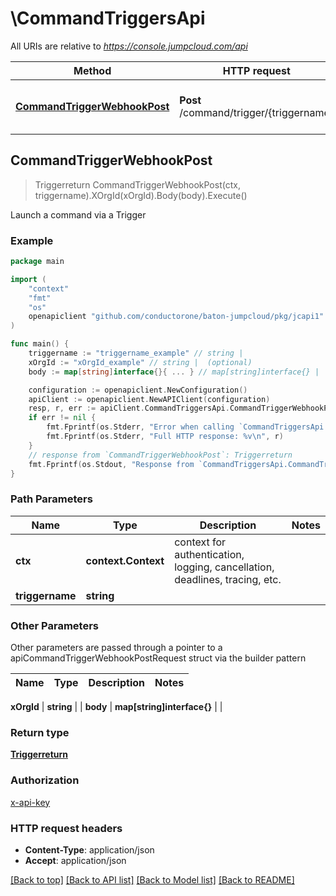 # \CommandTriggersApi

All URIs are relative to *https://console.jumpcloud.com/api*

Method | HTTP request | Description
------------- | ------------- | -------------
[**CommandTriggerWebhookPost**](CommandTriggersApi.md#CommandTriggerWebhookPost) | **Post** /command/trigger/{triggername} | Launch a command via a Trigger



## CommandTriggerWebhookPost

> Triggerreturn CommandTriggerWebhookPost(ctx, triggername).XOrgId(xOrgId).Body(body).Execute()

Launch a command via a Trigger



### Example

```go
package main

import (
    "context"
    "fmt"
    "os"
    openapiclient "github.com/conductorone/baton-jumpcloud/pkg/jcapi1"
)

func main() {
    triggername := "triggername_example" // string | 
    xOrgId := "xOrgId_example" // string |  (optional)
    body := map[string]interface{}{ ... } // map[string]interface{} |  (optional)

    configuration := openapiclient.NewConfiguration()
    apiClient := openapiclient.NewAPIClient(configuration)
    resp, r, err := apiClient.CommandTriggersApi.CommandTriggerWebhookPost(context.Background(), triggername).XOrgId(xOrgId).Body(body).Execute()
    if err != nil {
        fmt.Fprintf(os.Stderr, "Error when calling `CommandTriggersApi.CommandTriggerWebhookPost``: %v\n", err)
        fmt.Fprintf(os.Stderr, "Full HTTP response: %v\n", r)
    }
    // response from `CommandTriggerWebhookPost`: Triggerreturn
    fmt.Fprintf(os.Stdout, "Response from `CommandTriggersApi.CommandTriggerWebhookPost`: %v\n", resp)
}
```

### Path Parameters


Name | Type | Description  | Notes
------------- | ------------- | ------------- | -------------
**ctx** | **context.Context** | context for authentication, logging, cancellation, deadlines, tracing, etc.
**triggername** | **string** |  | 

### Other Parameters

Other parameters are passed through a pointer to a apiCommandTriggerWebhookPostRequest struct via the builder pattern


Name | Type | Description  | Notes
------------- | ------------- | ------------- | -------------

 **xOrgId** | **string** |  | 
 **body** | **map[string]interface{}** |  | 

### Return type

[**Triggerreturn**](Triggerreturn.md)

### Authorization

[x-api-key](../README.md#x-api-key)

### HTTP request headers

- **Content-Type**: application/json
- **Accept**: application/json

[[Back to top]](#) [[Back to API list]](../README.md#documentation-for-api-endpoints)
[[Back to Model list]](../README.md#documentation-for-models)
[[Back to README]](../README.md)


